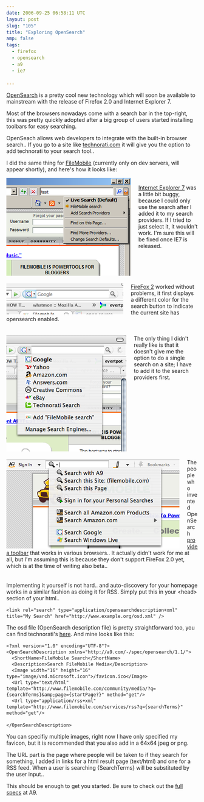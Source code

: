```yaml
---
date: 2006-09-25 06:58:11 UTC
layout: post
slug: "105"
title: "Exploring OpenSearch"
amp: false
tags:
  - firefox
  - opensearch
  - a9
  - ie7

---
```

<p><a href="http://opensearch.a9.com/">OpenSearch</a> is a pretty cool new technology which will soon be available to mainstream with the release of Firefox 2.0 and Internet Explorer 7.</p>

<p>Most of the browsers nowadays come with a search bar in the top-right, this was pretty quickly adopted after a big group of users started installing toolbars for easy searching.</p>

<p>OpenSeach allows web developers to integrate with the built-in browser search.. If you go to a site like <a href="http://www.technorati.com/">technorati.com</a> it will give you the option to add technorati to your search tool..</p>

<p>I did the same thing for <a href="http://www.filemobile.com/">FileMobile</a> (currently only on dev servers, will appear shortly), and here's how it looks like:</p>

<p><img src="/resources/images/posts/opensearch_ie7.png" alt="OpenSearch in IE7" style="float:left; padding-right: 20px" /><br />
<a href="http://www.microsoft.com/windows/ie/default.mspx">Internet Explorer 7</a> was a little bit buggy, because I could only use the search after I added it to my search providers. If I tried to just select it, it wouldn't work. I'm sure this will be fixed once IE7 is released.</p>

<p style="clear:left; padding-top: 20px"><img src="/resources/images/posts/opensearch_ff2_1.png" alt="OpenSearch flashing thing in FireFox 2" style="float:left; padding-right: 20px" /><a href="http://www.mozilla.org/projects/bonecho/">FireFox 2</a> worked without problems, it first displays a different color for the search button to indicate the current site has opensearch enabled.</p>

<p style="clear:left; padding-top: 20px"><img src="/resources/images/posts/opensearch_ff2_2.png" alt="OpenSearch in FireFox2 (image2)" style="float: left; padding-right: 20px" />The only thing I didn't really like is that it doesn't give me the option to do a single search on a site; I have to add it to the search providers first.</p>

<p style="clear: left; padding-top: 20px"><img src="/resources/images/posts/opensearch_a9.png" alt="OpenSearch in Amazon A9 toolbar" style="float: left; padding-right: 20px" />The people who invented OpenSearch <a href="http://toolbar.a9.com/">provide a toolbar</a> that works in various browsers.. It actually didn't work for me at all, but I'm assuming this is because they don't support FireFox 2.0 yet, which is at the time of writing also beta..</p>

<p style="clear:left;padding-top: 20px">
  Implementing it yourself is not hard.. and auto-discovery  for your homepage works in a similar fashion as doing it for RSS. Simply put this in your &lt;head&gt; section of your html..
</p>

```
<link rel="search" type="application/opensearchdescription+xml" title="My Search" href="http://www.example.org/osd.xml" />
```

<p>The osd file (OpenSearch description file) is pretty straightforward too, you can find technorati's <a href="http://www.technorati.com/osd.xml">here</a>. And mine looks like this:</p>

```
<?xml version="1.0" encoding="UTF-8"?>
<OpenSearchDescription xmlns="http://a9.com/-/spec/opensearch/1.1/">
  <ShortName>FileMobile Search</ShortName>
  <Description>Search FileMobile Media</Description>
  <Image width="16" height="16" type="image/vnd.microsoft.icon">/favicon.ico</Image>
  <Url type="text/html" template="http://www.filemobile.com/community/media/?q={searchTerms}&amp;page={startPage?}" method="get"/>
  <Url type="application/rss+xml" template="http://www.filemobile.com/services/rss?q={searchTerms}" method="get"/>

</OpenSearchDescription>
```

<p>You can specifiy multiple images, right now I have only specified my favicon, but it is recommended that you also add in a 64x64 jpeg or png.</p>

<p>The URL part is the page where people will be taken to if they search for something, I added in links for a html result page (text/html) and one for a RSS feed. When a user is searching {SearchTerms} will be substituted by the user input..</p>

<p>This should be enough to get you started. Be sure to check out the <a href="http://opensearch.a9.com/">full specs</a> at A9.</p>
